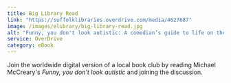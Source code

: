 ```yaml
---
title: Big Library Read
link: "https://suffolklibraries.overdrive.com/media/4627687"
image: /images/elibrary/big-library-read.jpg
alt: "Funny, you don't look autistic: A comedian’s guide to life on the spectrum"
service: OverDrive
category: eBook
---
```


Join the worldwide digital version of a local book club by reading Michael McCreary's <cite>Funny, you don't look autistic</cite> and joining the discussion.
